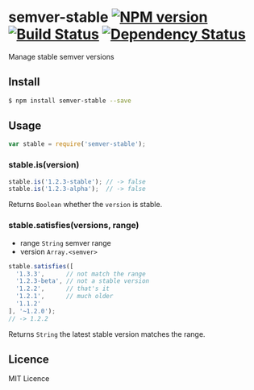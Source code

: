 # semver-stable [![NPM version](https://badge.fury.io/js/semver-stable.svg)](http://badge.fury.io/js/semver-stable) [![Build Status](https://travis-ci.org/kaelzhang/node-semver-stable.svg?branch=master)](https://travis-ci.org/kaelzhang/node-semver-stable) [![Dependency Status](https://gemnasium.com/kaelzhang/node-semver-stable.svg)](https://gemnasium.com/kaelzhang/node-semver-stable)

Manage stable semver versions

## Install

```bash
$ npm install semver-stable --save
```

## Usage

```js
var stable = require('semver-stable');
```

### stable.is(version)

```js
stable.is('1.2.3-stable'); // -> false
stable.is('1.2.3-alpha');  // -> false
```

Returns `Boolean` whether the `version` is stable.


### stable.satisfies(versions, range)

- range `String` semver range
- version `Array.<semver>`

```js
stable.satisfies([
  '1.3.3',      // not match the range
  '1.2.3-beta', // not a stable version
  '1.2.2',      // that's it
  '1.2.1',      // much older
  '1.1.2'
], '~1.2.0');
// -> 1.2.2
```

Returns `String` the latest stable version matches the range.

## Licence

MIT Licence
